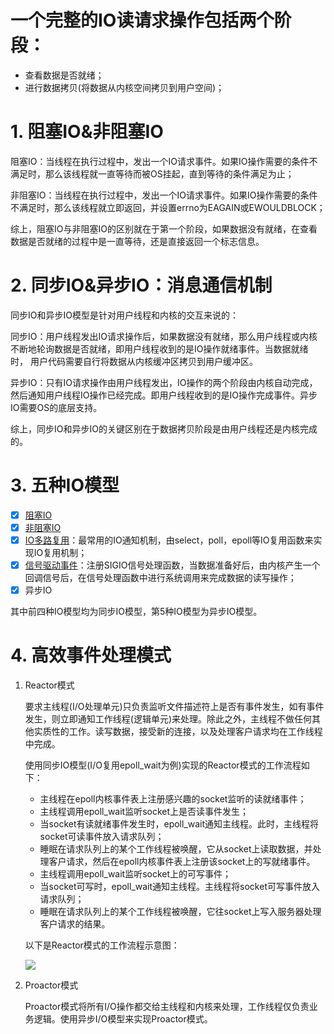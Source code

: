 

# 一个完整的IO读请求操作包括两个阶段：

-   查看数据是否就绪；
-   进行数据拷贝(将数据从内核空间拷贝到用户空间)；

# 1. 阻塞IO&非阻塞IO

阻塞IO：当线程在执行过程中，发出一个IO请求事件。如果IO操作需要的条件不满足时，那么该线程就一直等待而被OS挂起，直到等待的条件满足为止；

非阻塞IO：当线程在执行过程中，发出一个IO请求事件。如果IO操作需要的条件不满足时，那么该线程就立即返回，并设置errno为EAGAIN或EWOULDBLOCK；

综上，阻塞IO与非阻塞IO的区别就在于第一个阶段，如果数据没有就绪，在查看数据是否就绪的过程中是一直等待，还是直接返回一个标志信息。

# 2. 同步IO&异步IO：消息通信机制

同步IO和异步IO模型是针对用户线程和内核的交互来说的：

同步IO：用户线程发出IO请求操作后，如果数据没有就绪，那么用户线程或内核不断地轮询数据是否就绪，即用户线程收到的是IO操作就绪事件。当数据就绪时，		用户代码需要自行将数据从内核缓冲区拷贝到用户缓冲区。

异步IO：只有IO请求操作由用户线程发出，IO操作的两个阶段由内核自动完成，然后通知用户线程IO操作已经完成。即用户线程收到的是IO操作完成事件。异步		IO需要OS的底层支持。

综上，同步IO和异步IO的关键区别在于数据拷贝阶段是由用户线程还是内核完成的。

# 3. 五种IO模型

-   [x] [阻塞IO]()
-   [x] [非阻塞IO]()
-   [x] [IO多路复用]()：最常用的IO通知机制，由select，poll，epoll等IO复用函数来实现IO复用机制；
-   [x] [信号驱动事件]()：注册SIGIO信号处理函数，当数据准备好后，由内核产生一个回调信号后，在信号处理函数中进行系统调用来完成数据的读写操作；
-   [x] 异步IO

其中前四种IO模型均为同步IO模型，第5种IO模型为异步IO模型。

# 4. 高效事件处理模式

1.  Reactor模式

    要求主线程(I/O处理单元)只负责监听文件描述符上是否有事件发生，如有事件发生，则立即通知工作线程(逻辑单元)来处理。除此之外，主线程不做任何其他实质性的工作。读写数据，接受新的连接，以及处理客户请求均在工作线程中完成。

    使用同步IO模型(I/O复用epoll_wait为例)实现的Reactor模式的工作流程如下：

    -   主线程在epoll内核事件表上注册感兴趣的socket监听的读就绪事件；
    -   主线程调用epoll_wait监听socket上是否读事件发生；
    -   当socket有读就绪事件发生时，epoll_wait通知主线程。此时，主线程将socket可读事件放入请求队列；
    -   睡眠在请求队列上的某个工作线程被唤醒，它从socket上读取数据，并处理客户请求，然后在epoll内核事件表上注册该socket上的写就绪事件。
    -   主线程调用epoll_wait监听socket上的可写事件；
    -   当socket可写时，epoll_wait通知主线程。主线程将socket可写事件放入请求队列；
    -   睡眠在请求队列上的某个工作线程被唤醒，它往socket上写入服务器处理客户请求的结果。

    

    以下是Reactor模式的工作流程示意图：

    ![](Reactor.png)

    

2.  Proactor模式

    Proactor模式将所有I/O操作都交给主线程和内核来处理，工作线程仅负责业务逻辑。使用异步I/O模型来实现Proactor模式。

    